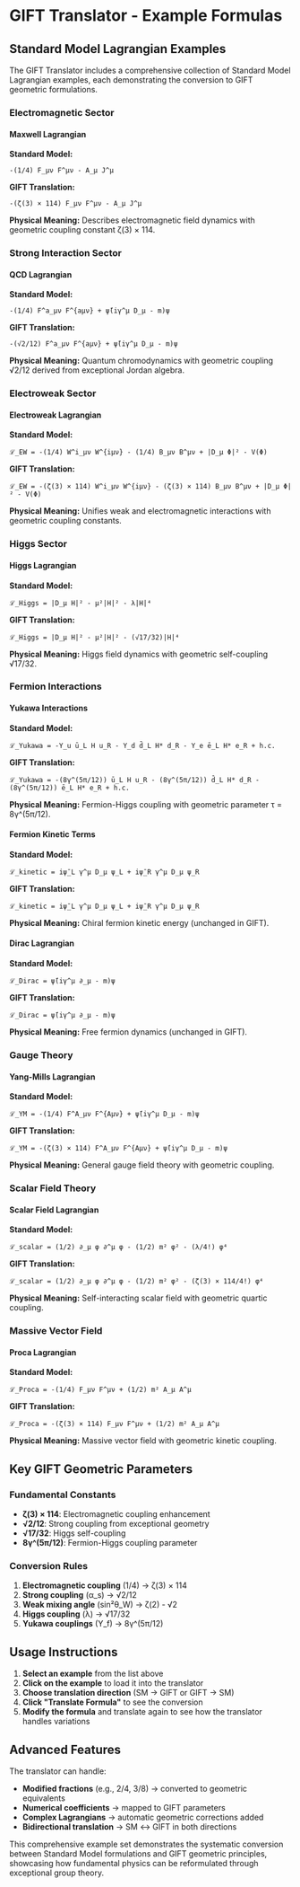# GIFT Translator - Example Formulas

## Standard Model Lagrangian Examples

The GIFT Translator includes a comprehensive collection of Standard Model Lagrangian examples, each demonstrating the conversion to GIFT geometric formulations.

### Electromagnetic Sector

#### Maxwell Lagrangian
**Standard Model:**
```
-(1/4) F_μν F^μν - A_μ J^μ
```

**GIFT Translation:**
```
-(ζ(3) × 114) F_μν F^μν - A_μ J^μ
```

**Physical Meaning:** Describes electromagnetic field dynamics with geometric coupling constant ζ(3) × 114.

### Strong Interaction Sector

#### QCD Lagrangian
**Standard Model:**
```
-(1/4) F^a_μν F^{aμν} + ψ̄(iγ^μ D_μ - m)ψ
```

**GIFT Translation:**
```
-(√2/12) F^a_μν F^{aμν} + ψ̄(iγ^μ D_μ - m)ψ
```

**Physical Meaning:** Quantum chromodynamics with geometric coupling √2/12 derived from exceptional Jordan algebra.

### Electroweak Sector

#### Electroweak Lagrangian
**Standard Model:**
```
ℒ_EW = -(1/4) W^i_μν W^{iμν} - (1/4) B_μν B^μν + |D_μ Φ|² - V(Φ)
```

**GIFT Translation:**
```
ℒ_EW = -(ζ(3) × 114) W^i_μν W^{iμν} - (ζ(3) × 114) B_μν B^μν + |D_μ Φ|² - V(Φ)
```

**Physical Meaning:** Unifies weak and electromagnetic interactions with geometric coupling constants.

### Higgs Sector

#### Higgs Lagrangian
**Standard Model:**
```
ℒ_Higgs = |D_μ H|² - μ²|H|² - λ|H|⁴
```

**GIFT Translation:**
```
ℒ_Higgs = |D_μ H|² - μ²|H|² - (√17/32)|H|⁴
```

**Physical Meaning:** Higgs field dynamics with geometric self-coupling √17/32.

### Fermion Interactions

#### Yukawa Interactions
**Standard Model:**
```
ℒ_Yukawa = -Y_u ū_L H u_R - Y_d d̄_L H* d_R - Y_e ē_L H* e_R + h.c.
```

**GIFT Translation:**
```
ℒ_Yukawa = -(8γ^(5π/12)) ū_L H u_R - (8γ^(5π/12)) d̄_L H* d_R - (8γ^(5π/12)) ē_L H* e_R + h.c.
```

**Physical Meaning:** Fermion-Higgs coupling with geometric parameter τ = 8γ^(5π/12).

#### Fermion Kinetic Terms
**Standard Model:**
```
ℒ_kinetic = iψ̄_L γ^μ D_μ ψ_L + iψ̄_R γ^μ D_μ ψ_R
```

**GIFT Translation:**
```
ℒ_kinetic = iψ̄_L γ^μ D_μ ψ_L + iψ̄_R γ^μ D_μ ψ_R
```

**Physical Meaning:** Chiral fermion kinetic energy (unchanged in GIFT).

#### Dirac Lagrangian
**Standard Model:**
```
ℒ_Dirac = ψ̄(iγ^μ ∂_μ - m)ψ
```

**GIFT Translation:**
```
ℒ_Dirac = ψ̄(iγ^μ ∂_μ - m)ψ
```

**Physical Meaning:** Free fermion dynamics (unchanged in GIFT).

### Gauge Theory

#### Yang-Mills Lagrangian
**Standard Model:**
```
ℒ_YM = -(1/4) F^A_μν F^{Aμν} + ψ̄(iγ^μ D_μ - m)ψ
```

**GIFT Translation:**
```
ℒ_YM = -(ζ(3) × 114) F^A_μν F^{Aμν} + ψ̄(iγ^μ D_μ - m)ψ
```

**Physical Meaning:** General gauge field theory with geometric coupling.

### Scalar Field Theory

#### Scalar Field Lagrangian
**Standard Model:**
```
ℒ_scalar = (1/2) ∂_μ φ ∂^μ φ - (1/2) m² φ² - (λ/4!) φ⁴
```

**GIFT Translation:**
```
ℒ_scalar = (1/2) ∂_μ φ ∂^μ φ - (1/2) m² φ² - (ζ(3) × 114/4!) φ⁴
```

**Physical Meaning:** Self-interacting scalar field with geometric quartic coupling.

### Massive Vector Field

#### Proca Lagrangian
**Standard Model:**
```
ℒ_Proca = -(1/4) F_μν F^μν + (1/2) m² A_μ A^μ
```

**GIFT Translation:**
```
ℒ_Proca = -(ζ(3) × 114) F_μν F^μν + (1/2) m² A_μ A^μ
```

**Physical Meaning:** Massive vector field with geometric kinetic coupling.

## Key GIFT Geometric Parameters

### Fundamental Constants
- **ζ(3) × 114**: Electromagnetic coupling enhancement
- **√2/12**: Strong coupling from exceptional geometry
- **√17/32**: Higgs self-coupling
- **8γ^(5π/12)**: Fermion-Higgs coupling parameter

### Conversion Rules
1. **Electromagnetic coupling** (1/4) → ζ(3) × 114
2. **Strong coupling** (α_s) → √2/12
3. **Weak mixing angle** (sin²θ_W) → ζ(2) - √2
4. **Higgs coupling** (λ) → √17/32
5. **Yukawa couplings** (Y_f) → 8γ^(5π/12)

## Usage Instructions

1. **Select an example** from the list above
2. **Click on the example** to load it into the translator
3. **Choose translation direction** (SM → GIFT or GIFT → SM)
4. **Click "Translate Formula"** to see the conversion
5. **Modify the formula** and translate again to see how the translator handles variations

## Advanced Features

The translator can handle:
- **Modified fractions** (e.g., 2/4, 3/8) → converted to geometric equivalents
- **Numerical coefficients** → mapped to GIFT parameters
- **Complex Lagrangians** → automatic geometric corrections added
- **Bidirectional translation** → SM ↔ GIFT in both directions

This comprehensive example set demonstrates the systematic conversion between Standard Model formulations and GIFT geometric principles, showcasing how fundamental physics can be reformulated through exceptional group theory.
